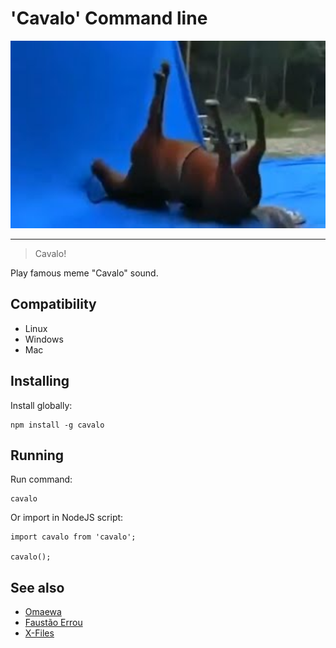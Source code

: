 # 'Cavalo' Command line

<div style="text-align: center">
    <img src="./cavalo.jpg" height="300"/>
</div>

---

> Cavalo!

Play famous meme "Cavalo" sound.

## Compatibility

- Linux
- Windows
- Mac

## Installing
Install globally:

    npm install -g cavalo

## Running
Run command:

    cavalo

Or import in NodeJS script:

    import cavalo from 'cavalo';

    cavalo();

## See also
 - [Omaewa](https://github.com/BrOrlandi/omaewa)
 - [Faustão Errou](https://github.com/BrOrlandi/faustao-errou/)
 - [X-Files](https://github.com/BrOrlandi/xfiles/)
